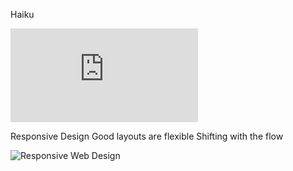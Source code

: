 Haiku

![Content First](https://github.com/jaderuscio/web-authoring-1-sp-18/blob/spring-2018/lessons/02-content-first.md)

Responsive Design
Good layouts are flexible
Shifting with the flow 

![Responsive Web Design](https://alistapart.com/article/responsive-web-design)

